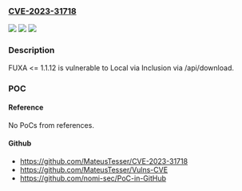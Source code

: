 ### [CVE-2023-31718](https://cve.mitre.org/cgi-bin/cvename.cgi?name=CVE-2023-31718)
![](https://img.shields.io/static/v1?label=Product&message=n%2Fa&color=blue)
![](https://img.shields.io/static/v1?label=Version&message=n%2Fa&color=blue)
![](https://img.shields.io/static/v1?label=Vulnerability&message=n%2Fa&color=brighgreen)

### Description

FUXA <= 1.1.12 is vulnerable to Local via Inclusion via /api/download.

### POC

#### Reference
No PoCs from references.

#### Github
- https://github.com/MateusTesser/CVE-2023-31718
- https://github.com/MateusTesser/Vulns-CVE
- https://github.com/nomi-sec/PoC-in-GitHub

